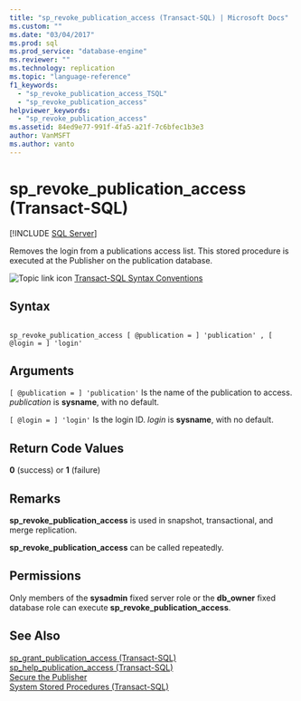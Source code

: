 ```yaml
---
title: "sp_revoke_publication_access (Transact-SQL) | Microsoft Docs"
ms.custom: ""
ms.date: "03/04/2017"
ms.prod: sql
ms.prod_service: "database-engine"
ms.reviewer: ""
ms.technology: replication
ms.topic: "language-reference"
f1_keywords: 
  - "sp_revoke_publication_access_TSQL"
  - "sp_revoke_publication_access"
helpviewer_keywords: 
  - "sp_revoke_publication_access"
ms.assetid: 84ed9e77-991f-4fa5-a21f-7c6bfec1b3e3
author: VanMSFT
ms.author: vanto
---
```

# sp_revoke_publication_access (Transact-SQL)
[!INCLUDE [SQL Server](../../includes/applies-to-version/sqlserver.md)]

  Removes the login from a publications access list. This stored procedure is executed at the Publisher on the publication database.  
  
 ![Topic link icon](../../database-engine/configure-windows/media/topic-link.gif "Topic link icon") [Transact-SQL Syntax Conventions](../../t-sql/language-elements/transact-sql-syntax-conventions-transact-sql.md)  
  
## Syntax  
  
```  
  
sp_revoke_publication_access [ @publication = ] 'publication' , [ @login = ] 'login'  
```  
  
## Arguments  
`[ @publication = ] 'publication'`
 Is the name of the publication to access. *publication* is **sysname**, with no default.  
  
`[ @login = ] 'login'`
 Is the login ID. *login* is **sysname**, with no default.  
  
## Return Code Values  
 **0** (success) or **1** (failure)  
  
## Remarks  
 **sp_revoke_publication_access** is used in snapshot, transactional, and merge replication.  
  
 **sp_revoke_publication_access** can be called repeatedly.  
  
## Permissions  
 Only members of the **sysadmin** fixed server role or the **db_owner** fixed database role can execute **sp_revoke_publication_access**.  
  
## See Also  
 [sp_grant_publication_access &#40;Transact-SQL&#41;](../../relational-databases/system-stored-procedures/sp-grant-publication-access-transact-sql.md)   
 [sp_help_publication_access &#40;Transact-SQL&#41;](../../relational-databases/system-stored-procedures/sp-help-publication-access-transact-sql.md)   
 [Secure the Publisher](../../relational-databases/replication/security/secure-the-publisher.md)   
 [System Stored Procedures &#40;Transact-SQL&#41;](../../relational-databases/system-stored-procedures/system-stored-procedures-transact-sql.md)  
  
  
